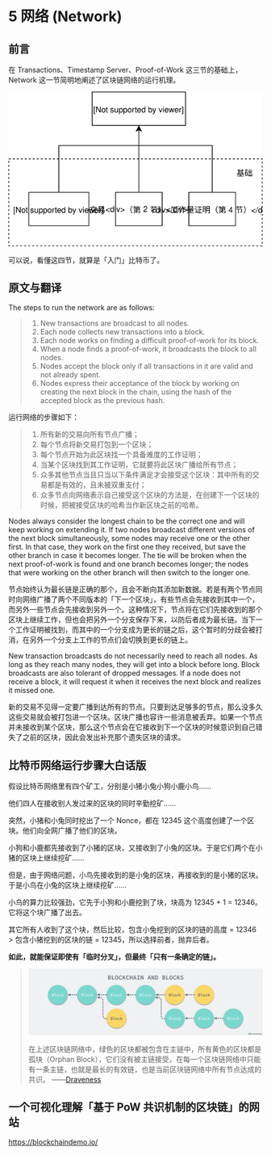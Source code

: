 
# 5 网络 (Network)

## 前言

在 Transactions、Timestamp Server、Proof-of-Work 这三节的基础上，Network 这一节简明地阐述了区块链网络的运行机理。

![比特币最小必要理解框架](pics/比特币最小必要理解框架.svg)

可以说，看懂这四节，就算是「入门」比特币了。

## 原文与翻译

The steps to run the network are as follows:

> 1. New transactions are broadcast to all nodes.
> 2. Each node collects new transactions into a block.
> 3. Each node works on finding a difficult proof-of-work for its block.
> 4. When a node finds a proof-of-work, it broadcasts the block to all nodes.
> 5. Nodes accept the block only if all transactions in it are valid and not already spent.
> 6. Nodes express their acceptance of the block by working on creating the next block in the chain, using the hash of the accepted block as the previous hash.

运行网络的步骤如下：

> 1. 所有新的交易向所有节点广播；
> 2. 每个节点将新交易打包到一个区块；
> 3. 每个节点开始为此区块找一个具备难度的工作证明；
> 4. 当某个区块找到其工作证明，它就要将此区块广播给所有节点；
> 5. 众多其他节点当且只当以下条件满足才会接受这个区块：其中所有的交易都是有效的，且未被双重支付；
> 6. 众多节点向网络表示自己接受这个区块的方法是，在创建下一个区块的时候，把被接受区块的哈希当作新区块之前的哈希。

Nodes always consider the longest chain to be the correct one and will keep working on extending it. If two nodes broadcast different versions of the next block simultaneously, some nodes may receive one or the other first. In that case, they work on the first one they received, but save the other branch in case it becomes longer. The tie will be broken when the next proof-of-work is found and one branch becomes longer; the nodes that were working on the other branch will then switch to the longer one.

节点始终认为最长链是正确的那个，且会不断向其添加新数据。若是有两个节点同时向网络广播了两个不同版本的「下一个区块」，有些节点会先接收到其中一个，而另外一些节点会先接收到另外一个。这种情况下，节点将在它们先接收到的那个区块上继续工作，但也会把另外一个分支保存下来，以防后者成为最长链。当下一个工作证明被找到，而其中的一个分支成为更长的链之后，这个暂时的分歧会被打消，在另外一个分支上工作的节点们会切换到更长的链上。

New transaction broadcasts do not necessarily need to reach all nodes. As long as they reach many nodes, they will get into a block before long. Block broadcasts are also tolerant of dropped messages. If a node does not receive a block, it will request it when it receives the next block and realizes it missed one.

新的交易不见得一定要广播到达所有的节点。只要到达足够多的节点，那么没多久这些交易就会被打包进一个区块。区块广播也容许一些消息被丢弃。如果一个节点并未接收到某个区块，那么这个节点会在它接收到下一个区块的时候意识到自己错失了之前的区块，因此会发出补充那个遗失区块的请求。

## 比特币网络运行步骤大白话版

假设比特币网络里有四个矿工，分别是小猪小兔小狗小鹿小鸟……

他们四人在接收别人发过来的区块的同时辛勤挖矿……

突然，小猪和小兔同时挖出了一个 Nonce，都在 12345 这个高度创建了一个区块。他们向全网广播了他们的区块。

小狗和小鹿都先接收到了小猪的区块，又接收到了小兔的区块。于是它们两个在小猪的区块上继续挖矿……

但是，由于网络问题，小鸟先接收到的是小兔的区块，再接收到的是小猪的区块。于是小鸟在小兔的区块上继续挖矿……

小鸟的算力比较强劲，它先于小狗和小鹿挖到了块，块高为 12345 + 1 = 12346。它将这个块广播了出去。

其它所有人收到了这个块，然后比较，包含小兔挖到的区块的链的高度 = 12346 > 包含小猪挖到的区块的链 = 12345，所以选择前者，抛弃后者。

**如此，就能保证即使有「临时分叉」，但最终「只有一条确定的链」。**

> ![blockchain_and_blocks](pics/blockchain_and_blocks.png)
>
> 在上述区块链网络中，绿色的区块都被包含在主链中，所有黄色的区块都是孤块（Orphan Block），它们没有被主链接受，在每一个区块链网络中只能有一条主链，也就是最长的有效链，也是当前区块链网络中所有节点达成的共识。
> ——[Draveness](https://draveness.me/utxo-account-models)

## 一个可视化理解「基于 PoW 共识机制的区块链」的网站

https://blockchaindemo.io/
